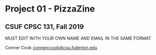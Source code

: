 # Project 01 - PizzaZine
## CSUF CPSC 131, Fall 2019

MUST EDIT WITH YOUR OWN NAME AND EMAIL IN THE SAME FORMAT

Conner Cook
connerccook@csu.fullerton.edu
